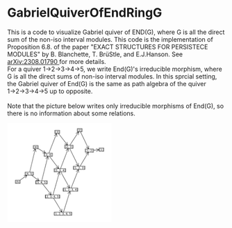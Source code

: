 # GabrielQuiverOfEndRingG
This is a code to visualize Gabriel quiver of END(G), where G is all the direct sum of the non-iso interval modules. This code is the implementation of Proposition 6.8. of the paper  "EXACT STRUCTURES FOR PERSISTECE MODULES" by B. Blanchette, T. BrüStle, and E.J.Hanson.
See <a href="https://arxiv.org/abs/2308.01790">arXiv:2308.01790 </a>for more details.
<br>
For a quiver 1→2→3→4→5, we write End(G)'s irreducible morphism, where G is all the direct sums of non-iso interval modules. In this sprcial setting, the Gabriel quiver of End(G) is the same as path algebra of the quiver 1→2→3→4→5 up to opposite.  
<br>
Note that the picture below writes only irreducible morphisms of End(G), so there is no information about some relations.
 <!-- Picture -->
  <div title="picture">
    <img src="Graph.PNG" alt="picture" width="240px" >
    </div>
    <small>
    </small>
<!-- end Picture -->
